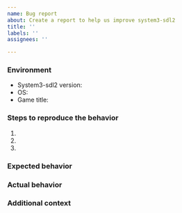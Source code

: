 ```yaml
---
name: Bug report
about: Create a report to help us improve system3-sdl2
title: ''
labels: ''
assignees: ''

---
```


### Environment
 - System3-sdl2 version:
 - OS:
 - Game title:

### Steps to reproduce the behavior
1. 
2. 
3. 

### Expected behavior

### Actual behavior
<!-- If applicable, add screenshots to help explain your problem. -->

### Additional context
<!-- Note: Please do not post copyrighted game files or font files. -->

